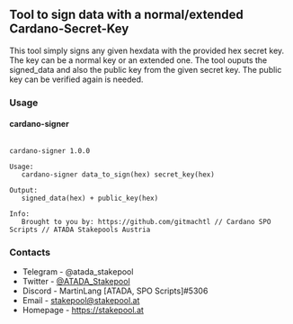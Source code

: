 ## Tool to sign data with a normal/extended Cardano-Secret-Key

This tool simply signs any given hexdata with the provided hex secret key. The key can be a normal key or an extended one. The tool ouputs the signed_data and also the public key from the given secret key. The public key can be verified again is needed.



### Usage

#### cardano-signer

``` console

cardano-signer 1.0.0

Usage:
   cardano-signer data_to_sign(hex) secret_key(hex)

Output:
   signed_data(hex) + public_key(hex)

Info:
   Brought to you by: https://github.com/gitmachtl // Cardano SPO Scripts // ATADA Stakepools Austria

```

### Contacts

* Telegram - @atada_stakepool<br>
* Twitter - [@ATADA_Stakepool](https://twitter.com/ATADA_Stakepool)<br>
* Discord - MartinLang \[ATADA, SPO Scripts\]#5306
* Email - stakepool@stakepool.at<br>
* Homepage - https://stakepool.at

